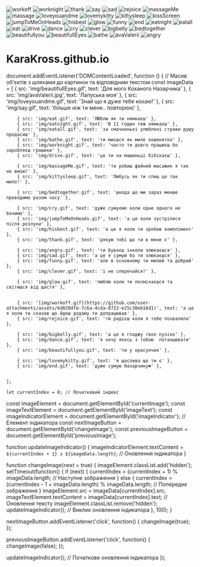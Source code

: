 ![workoff](https://github.com/user-attachments/assets/6d020dfe-7c6a-4cda-8722-e25c30eb16d1)
![worknight](https://github.com/user-attachments/assets/c6de2e10-30e9-4583-ba9d-a7f2cfec024a)
![thank](https://github.com/user-attachments/assets/46b35bc9-ea84-4fdc-8f67-50c2d8051c7b)
![say](https://github.com/user-attachments/assets/35eecab4-f9a3-41e0-8ce8-6ac58989aba3)
![sad](https://github.com/user-attachments/assets/cd226f1c-13bb-42e2-961c-7d7d8e6f081c)
![rejoice](https://github.com/user-attachments/assets/68e8cfea-cb09-4e08-a7a7-06cee2abf1d6)
![massageMe](https://github.com/user-attachments/assets/98917bdc-5f36-4219-8a57-670e64a24d57)
![massage](https://github.com/user-attachments/assets/c5c9e0d5-d71c-4aaa-8619-ccd93d630994)
![loveyouandme](https://github.com/user-attachments/assets/c181df9a-97fa-4e60-bd3a-3f88127f2f5d)
![lovemykitty](https://github.com/user-attachments/assets/7ad2b3e4-e8cf-4463-8bac-00d62e57504d)
![kittysleep](https://github.com/user-attachments/assets/d653b55a-8397-409c-a54c-e8152660e03d)
![kissScreen](https://github.com/user-attachments/assets/231a09c9-11b0-4965-be7c-0d6039875ffd)
![jumpToMeOnHeads](https://github.com/user-attachments/assets/b8882b08-6c59-40e7-a88c-b79fab368a69)
![hisbest](https://github.com/user-attachments/assets/9e1cccd4-8650-41b4-936e-8362518cf0bc)
![glow](https://github.com/user-attachments/assets/abc05aa6-c785-4ddf-a490-53ffdbf200f7)
![funny](https://github.com/user-attachments/assets/999f2170-8d47-42c9-b917-b5b06b2f12d8)
![end](https://github.com/user-attachments/assets/17df59cd-6e2f-428b-a985-30eff59ade87)
![eatnight](https://github.com/user-attachments/assets/f42cb269-ad16-4d28-b52a-f940108e188b)
![eatall](https://github.com/user-attachments/assets/3c924759-4387-48a0-afa7-50ec7a0b3750)
![eat](https://github.com/user-attachments/assets/a4976e04-b5ab-45e3-8d8d-613bcc2bf4a0)
![drive](https://github.com/user-attachments/assets/38116f3c-c836-4944-8d03-efa9460798dc)
![dance](https://github.com/user-attachments/assets/afe0942d-b8ec-4c55-a4e7-1b551083fdf5)
![cry](https://github.com/user-attachments/assets/312d8042-14ac-4c39-9bab-6c8f64c63304)
![clever](https://github.com/user-attachments/assets/87a0d8fa-2122-4475-981f-92fe7631b21c)
![bigbelly](https://github.com/user-attachments/assets/974a08e2-0f1b-445b-a608-0ad11939e5a1)
![bedtogether](https://github.com/user-attachments/assets/f6121ce0-b6ec-450a-b79e-b52707a71b70)
![beautifullyou](https://github.com/user-attachments/assets/cbd9f0de-902a-4ad8-b6a2-1c372732bb6a)
![beautifullEyes](https://github.com/user-attachments/assets/10afac71-ae4e-4b9b-afc8-7d259e207ec5)
![bathe](https://github.com/user-attachments/assets/726f3b96-c815-4939-ba9c-ccedea7a522f)
![avaValerii](https://github.com/user-attachments/assets/d94692ff-bd7b-4bab-8876-12da4b7fc345)
![angry](https://github.com/user-attachments/assets/d0f0b89b-65d3-4354-be87-9f5496fd6fb2)
# KaraKross.github.io
document.addEventListener('DOMContentLoaded', function () {
    // Масив об'єктів з шляхами до картинок та відповідним текстом
    const imageData = [
        { src: 'img/beautifullEyes.gif', text: 'Для мого Коханого Назарчика' },
        { src: 'img/avaValerii.jpg', text: 'Лапуська моя' },
        { src: 'img/loveyouandme.gif', text: 'Знай що я дуже тебе кохаю!' },
        { src: 'img/say.gif', text: 'більше ніж ти мене.. повторюю' },

        { src: 'img/eat.gif', text: 'ЛЮблю як ти нямкаєш' },
        { src: 'img/eatnight.gif', text: 'В 11 годин теж нямкаєш' },
        { src: 'img/eatall.gif', text: 'за смачненькі улюблені страви душу продасиш' },
        { src: 'img/bathe.gif', text: 'ти миєшся як миле кошенятко' },
        { src: 'img/worknight.gif', text: 'часто ти довго працюєш бо заробляєш грошики' },
        { src: 'img/drive.gif', text: 'це ти на машиньці бібікаєш' },

        { src: 'img/massageMe.gif', text: 'ти робиш файний масажик я так не вмію!' },
        { src: 'img/kittysleep.gif', text: 'Любусь як ти спиш це так мило!' },

        { src: 'img/bedtogether.gif', text: 'шкода що ми зараз менше проводимо разом часу' },

        { src: 'img/cry.gif', text: 'дуже сумуємо коли одне одного не бачимо' },
        { src: 'img/jumpToMeOnHeads.gif', text: 'а це коли зустрілися після розлуки' },
        { src: 'img/hisbest.gif', text: 'а це я коли ти зробив комплімент' },
        { src: 'img/thank.gif', text: 'дякую тобі що ти в мене є' },
        
        { src: 'img/angry.gif', text: 'ти буваєш інколи злюкаєшся' },
        { src: 'img/sad.gif', text: 'а це я сумую бо ти злюкаєшся' },
        { src: 'img/funny.gif', text: 'але в основному ти милий та добрий' },
        { src: 'img/clever.gif', text: 'і не сперечайся!' },
        
        { src: 'img/glow.gif', text: 'люблю коли ти посміхаєшся та світишся від щастя' },
        
        
        { src: '[img/workoff.gif](https://github.com/user-attachments/assets/6d020dfe-7c6a-4cda-8722-e25c30eb16d1)', text: 'а це я коли ти сказав що йдеш додому ти допрацював' },
        { src: 'img/rejoice.gif', text: 'ти радієш коли я тебе похвалила' },
        
        { src: 'img/bigbelly.gif', text: 'а це я гладжу твоє пузіко' },
        { src: 'img/dance.gif', text: 'я хочу якось з тобою  потанцювати' },
        { src: 'img/beautifullyou.gif', text: 'ти у красунчик' },

        { src: 'img/lovemykitty.gif', text: 'я щаслива що ти є' },
        { src: 'img/end.gif', text: 'дуже сумую Назарчику❤️' },
        

    ];

    let currentIndex = 0; // Початковий індекс

  const imageElement = document.getElementById('currentImage');
  const imageTextElement = document.getElementById('imageText');
  const imageIndicatorElement = document.getElementById('imageIndicator'); // Елемент індикатора
  const nextImageButton = document.getElementById('changeImage');
  const previousImageButton = document.getElementById('previousImage');

  function updateImageIndicator() {
    imageIndicatorElement.textContent = `${currentIndex + 1} з ${imageData.length}`; // Оновлення індикатора
  }

  function changeImage(next = true) {
    imageElement.classList.add('hidden');
    setTimeout(function() {
      if (next) {
        currentIndex = (currentIndex + 1) % imageData.length; // Наступне зображення
      } else {
        currentIndex = (currentIndex - 1 + imageData.length) % imageData.length; // Попереднє зображення
      }
      imageElement.src = imageData[currentIndex].src;
      imageTextElement.textContent = imageData[currentIndex].text; // Оновлення тексту
      imageElement.classList.remove('hidden');
      updateImageIndicator(); // Виклик оновлення індикатора
    }, 100);
  }

  nextImageButton.addEventListener('click', function() {
    changeImage(true);
  });

  previousImageButton.addEventListener('click', function() {
    changeImage(false);
  });

  updateImageIndicator(); // Початкове оновлення індикатора
});
